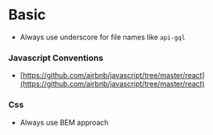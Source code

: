 # Basic

* Always use underscore for file names like `api-gql`



### Javascript Conventions

* [https://github.com/airbnb/javascript/tree/master/react](https://github.com/airbnb/javascript/tree/master/react)

### Css

* Always use BEM approach

